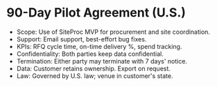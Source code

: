 # 90-Day Pilot Agreement (U.S.)

- Scope: Use of SiteProc MVP for procurement and site coordination.
- Support: Email support, best-effort bug fixes.
- KPIs: RFQ cycle time, on-time delivery %, spend tracking.
- Confidentiality: Both parties keep data confidential.
- Termination: Either party may terminate with 7 days' notice.
- Data: Customer retains ownership. Export on request.
- Law: Governed by U.S. law; venue in customer's state.
